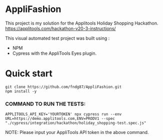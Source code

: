 # AppliFashion

This project is my solution for the Applitools Holiday Shopping Hackathon. 
https://applitools.com/hackathon-v20-3-instructions/

This visual automated test project was built using :

- NPM
- Cypress with the AppliTools Eyes plugin.

# Quick start 

```
git clone https://github.com/fndg87/AppliFashion.git
npm install -y
```

### COMMAND TO RUN THE TESTS:
```
APPLITOOLS_API_KEY='YOURTOKEN' npx cypress run --env URL=https://demo.applitools.com,ENV=PRODV1 --spec "./cypress/integration/hackathon/holiday_shopping-test.spec.js"
```

NOTE: Please input your AppliTools API token in the above command.